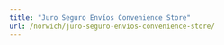 ```yaml
---
title: "Juro Seguro Envíos Convenience Store"
url: /norwich/juro-seguro-envios-convenience-store/
---
```

